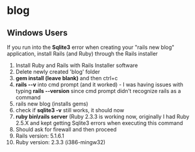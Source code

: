 # blog
## Windows Users
If you run into the **Sqlite3** error when creating your "rails new blog" application, install Rails (and Ruby) through the Rails installer


1) Install Ruby and Rails with Rails Installer software 
2) Delete newly created 'blog' folder
3) **gem install (leave blank)** and then ctrl+c
4) **rails --v** into cmd prompt (and it worked) - I was having issues with typing **rails --version** since cmd prompt didn't recognize rails as a command
5) rails new blog (installs gems)
6) check if **sqlite3 -v** still works, it should now
7) **ruby bin\rails server** (Ruby 2.3.3 is working now, originally I had Ruby 2.5.X and kept getting Sqlite3 errors when executing this command
8) Should ask for firewall and then proceed
9) Rails version: 5.1.6.1
10) Ruby version: 2.3.3 (i386-mingw32)
